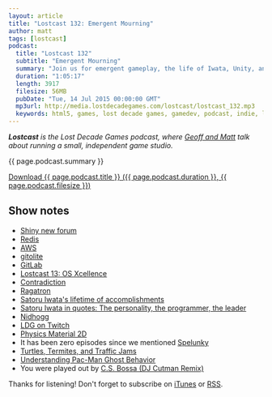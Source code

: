 ```yaml
---
layout: article
title: "Lostcast 132: Emergent Mourning"
author: matt
tags: [lostcast]
podcast:
  title: "Lostcast 132"
  subtitle: "Emergent Mourning"
  summary: "Join us for emergent gameplay, the life of Iwata, Unity, and more."
  duration: "1:05:17"
  length: 3917
  filesize: 56MB
  pubDate: "Tue, 14 Jul 2015 00:00:00 GMT"
  mp3url: http://media.lostdecadegames.com/lostcast/lostcast_132.mp3
  keywords: html5, games, lost decade games, gamedev, podcast, indie, lostcast
---
```

_**Lostcast** is the Lost Decade Games podcast, where [Geoff and Matt](/about/) talk about running a small, independent game studio._

{{ page.podcast.summary }}

<a class="download-podcast" href="{{ page.podcast.mp3url }}">
	Download {{ page.podcast.title }} ({{ page.podcast.duration }}, {{ page.podcast.filesize }})
</a>

## Show notes

* [Shiny new forum](http://forum.lostdecadegames.com/)
* [Redis](http://redis.io/)
* [AWS](http://aws.amazon.com/)
* [gitolite](http://gitolite.com/gitolite/index.html)
* [GitLab](https://gitlab.com/)
* [Lostcast 13: OS Xcellence](/lostcast-13-os-xcellence/)
* [Contradiction](https://store.steampowered.com/mobileagecheck/mobileapp/373390/)
* [Ragatron](http://ragatron.com/)
* [Satoru Iwata's lifetime of accomplishments](http://www.polygon.com/features/2015/7/13/8940557/satoru-iwata-accomplishments-timeline-biography-life)
* [Satoru Iwata in quotes: The personality, the programmer, the leader](http://www.gamasutra.com/view/news/248403/Satoru_Iwata_in_quotes_The_personality_the_programmer_the_leader.php)
* [Nidhogg](http://www.nidhogggame.com/)
* [LDG on Twitch](http://www.twitch.tv/LostDecadeGames)
* [Physics Material 2D](http://docs.unity3d.com/Manual/class-PhysicsMaterial2D.html)
* It has been zero episodes since we mentioned [Spelunky](http://www.spelunkyworld.com/)
* [Turtles, Termites, and Traffic Jams](https://mitpress.mit.edu/books/turtles-termites-and-traffic-jams)
* [Understanding Pac-Man Ghost Behavior](http://gameinternals.com/post/2072558330/understanding-pac-man-ghost-behavior)
* You were played out by [C.S. Bossa (DJ Cutman Remix)](https://joshuamorse.bandcamp.com/track/c-s-bossa-dj-cutman-remix)

Thanks for listening! Don't forget to subscribe on [iTunes](http://itunes.apple.com/us/podcast/lostcast/id481950724) or [RSS](/lostcast.xml).
